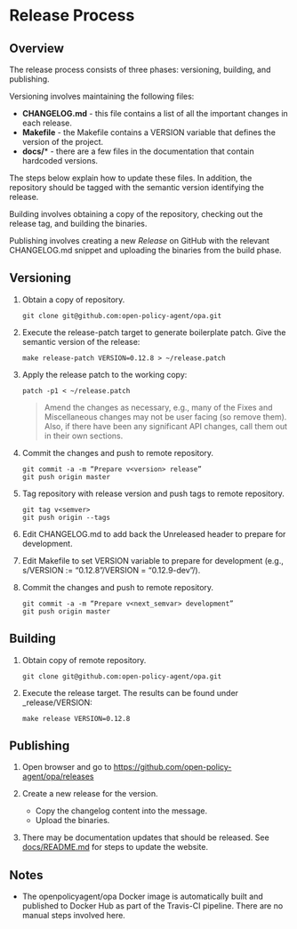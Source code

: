 # Release Process

## Overview

The release process consists of three phases: versioning, building, and
publishing.

Versioning involves maintaining the following files:

- **CHANGELOG.md** - this file contains a list of all the important changes in each release.
- **Makefile** - the Makefile contains a VERSION variable that defines the version of the project.
- **docs/*** - there are a few files in the documentation that contain hardcoded versions.

The steps below explain how to update these files. In addition, the repository
should be tagged with the semantic version identifying the release.

Building involves obtaining a copy of the repository, checking out the release
tag, and building the binaries.

Publishing involves creating a new *Release* on GitHub with the relevant
CHANGELOG.md snippet and uploading the binaries from the build phase.

## Versioning

1. Obtain a copy of repository.

	```
	git clone git@github.com:open-policy-agent/opa.git
	```

1. Execute the release-patch target to generate boilerplate patch. Give the semantic version of the release:

	```
	make release-patch VERSION=0.12.8 > ~/release.patch
	```

1. Apply the release patch to the working copy:

	```
	patch -p1 < ~/release.patch
	```

	> Amend the changes as necessary, e.g., many of the Fixes and Miscellaneous
	> changes may not be user facing (so remove them). Also, if there have been
	> any significant API changes, call them out in their own sections.

1. Commit the changes and push to remote repository.

	```
	git commit -a -m “Prepare v<version> release”
	git push origin master
	```

1. Tag repository with release version and push tags to remote repository.

	```
	git tag v<semver>
	git push origin --tags
	```

1. Edit CHANGELOG.md to add back the Unreleased header to prepare for development.

1. Edit Makefile to set VERSION variable to prepare for development (e.g., s/VERSION := “0.12.8”/VERSION = “0.12.9-dev”/).

1. Commit the changes and push to remote repository.

	```
	git commit -a -m “Prepare v<next_semvar> development”
	git push origin master
	```

## Building

1. Obtain copy of remote repository.

	```
	git clone git@github.com:open-policy-agent/opa.git
	```

1. Execute the release target. The results can be found under _release/VERSION:

	```
	make release VERSION=0.12.8
	```

## Publishing

1. Open browser and go to https://github.com/open-policy-agent/opa/releases

1. Create a new release for the version.
	- Copy the changelog content into the message.
	- Upload the binaries.

1. There may be documentation updates that should be released. See
   [docs/README.md](../README.md) for steps to update the website.

## Notes

- The openpolicyagent/opa Docker image is automatically built and published to
  Docker Hub as part of the Travis-CI pipeline. There are no manual steps
  involved here.
